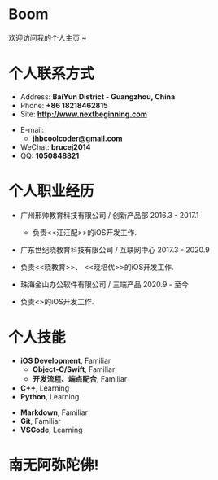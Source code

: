 # Boom

欢迎访问我的个人主页 ~

<!-- slide -->

# 个人联系方式

- Address: **BaiYun District - Guangzhou, China**
- Phone: **+86 18218462815**
- Site: **<http://www.nextbeginning.com>**

<!-- slide vertical=true -->

- E-mail:
  - **[jhbcoolcoder@gmail.com](mailto:jhbcoolcoder@gmail.com)**
- WeChat: **brucej2014**
- QQ: **1050848821**

<!-- slide -->

# 个人职业经历

<!-- slide vertical=true -->

- 广州邢帅教育科技有限公司 / 创新产品部 2016.3 - 2017.1
  - 负责<<汪汪配>>的iOS开发工作.

- 广东世纪晓教育科技有限公司 / 互联网中心 2017.3 - 2020.9
 - 负责<<晓教育>>、 <<晓培优>>的iOS开发工作.

- 珠海金山办公软件有限公司 / 三端产品 2020.9 - 至今
 - 负责<<WPS>>的iOS开发工作.

<!-- 我的一些项目成果 []()尝试  -->

<!-- slide -->

# 个人技能

<!-- slide vertical=true -->

- **iOS Development**, Familiar
  - **Object-C/Swift**, Familiar
  - **开发流程、端点配合**, Familiar
- **C++**, Learning
- **Python**, Learning

<!-- slide vertical=true -->

- **Markdown**, Familiar
- **Git**, Familiar
- **VSCode**, Learning

<!-- slide -->
# 南无阿弥陀佛! 